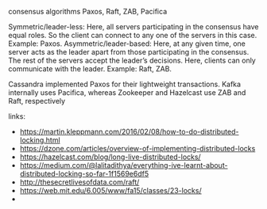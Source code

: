 consensus algorithms Paxos, Raft, ZAB, Pacifica

Symmetric/leader-less: Here, all servers participating in the consensus have equal roles. So the client can connect to
any one of the servers in this case. Example: Paxos.
Asymmetric/leader-based: Here, at any given time, one server acts as the leader apart from those participating in the
consensus. The rest of the servers accept the leader’s decisions. Here, clients can only communicate with the leader.
Example: Raft, ZAB.




Cassandra implemented Paxos for their lightweight transactions. Kafka internally uses Pacifica, whereas Zookeeper and Hazelcast use ZAB and Raft, respectively




links:
* https://martin.kleppmann.com/2016/02/08/how-to-do-distributed-locking.html
* https://dzone.com/articles/overview-of-implementing-distributed-locks
* https://hazelcast.com/blog/long-live-distributed-locks/
* https://medium.com/@lalitadithya/everything-ive-learnt-about-distributed-locking-so-far-1f1569e6df5
* http://thesecretlivesofdata.com/raft/
* https://web.mit.edu/6.005/www/fa15/classes/23-locks/
* 